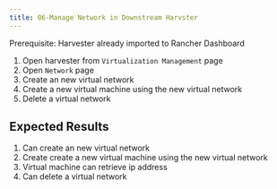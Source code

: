 ```yaml
---
title: 06-Manage Network in Downstream Harvster	
---
```

Prerequisite: Harvester already imported to Rancher Dashboard

1. Open harvester from `Virtualization Management` page
1. Open `Network` page
1. Create an new virtual network
1. Create a new virtual machine using the new virtual network
1. Delete a virtual network

## Expected Results

1. Can create an new virtual network
1. Create create a new virtual machine using the new virtual network
1. Virtual machine can retrieve ip address
1. Can delete a virtual network